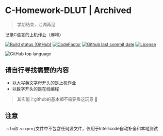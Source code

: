 # C-Homework-DLUT | Archived

> 学期结束，江湖再见

记录C语言的上机作业（麻垮）

[![Build status (GitHub)](https://img.shields.io/github/workflow/status/Two-Super-Boss/C-Homework-DLUT/Compile-CI/master?label=Compile&logo=github&cacheSeconds=600)](https://github.com/Two-Super-Boss/C-Homework-DLUT/actions)
[![CodeFactor](https://www.codefactor.io/repository/github/two-super-boss/c-homework-dlut/badge)](https://www.codefactor.io/repository/github/two-super-boss/c-homework-dlut)
[![Github last commit date](https://img.shields.io/github/last-commit/Two-Super-Boss/C-Homework-DLUT.svg?label=Updated&logo=github&cacheSeconds=600)](https://github.com/Two-Super-Boss/C-Homework-DLUT/commits)
[![License](https://img.shields.io/github/license/Two-Super-Boss/C-Homework-DLUT.svg?label=License&logo=github&cacheSeconds=1296000)](https://github.com/Two-Super-Boss/C-Homework-DLUT/blob/master/LICENSE)

![GitHub top language](https://img.shields.io/github/languages/top/Two-Super-Boss/C-Homework-DLUT)

## 请自行寻找需要的内容
- 以大写英文字母开头的是上机作业
- 以数字开头的是在线编程
> 其实能上github的基本都不需要看这玩意 :dog:

## 注意
```.sln```和```.vcxproj```文件中不包含任何源文件，仅用于Intellicode自动补全和本地测试
